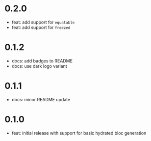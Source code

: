# 0.2.0

- feat: add support for `equatable`
- feat: add support for `freezed`

# 0.1.2

- docs: add badges to README
- docs: use dark logo variant

# 0.1.1

- docs: minor README update

# 0.1.0

- feat: initial release with support for basic hydrated bloc generation

